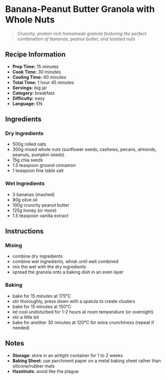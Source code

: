 # Banana-Peanut Butter Granola with Whole Nuts

> *Crunchy, protein-rich homemade granola featuring the perfect combination of bananas, peanut butter, and toasted nuts*

## Recipe Information

- **Prep Time:** 15 minutes
- **Cook Time:** 30 minutes
- **Cooling Time:** 60 minutes
- **Total Time:** 1 hour 45 minutes
- **Servings:** big jar
- **Category:** breakfast
- **Difficulty:** easy
- **Language:** EN

## Ingredients

### Dry Ingredients

- 500g rolled oats
- 300g mixed whole nuts (sunflower seeds, cashews, pecans, almonds, peanuts, pumpkin seeds)
- 15g chia seeds
- 1.5 teaspoon ground cinnamon
- 1 teaspoon fine table salt

### Wet Ingredients

- 3 bananas (mashed)
- 80g olive oil
- 100g crunchy peanut butter
- 125g honey (or more)
- 1.5 teaspoon vanilla extract

## Instructions

### Mixing

- combine dry ingredients
- combine wet ingredients, whisk until well combined
- mix the wet with the dry ingredients
- spread the granola onto a baking dish in an even layer

### Baking

- bake for 15 minutes at 175°C
- stir thoroughly, press down with a spatula to create clusters
- bake for 15 minutes at 150°C
- let cool undisturbed for 1-2 hours at room temperature (or overnight)
- stir a little bit
- bake for another 30 minutes at 120°C for extra crunchiness (repeat if needed)

## Notes

- **Storage**: store in an airtight container for 1 to 2 weeks
- **Baking Sheet**: use parchment paper on a metal baking sheet rather than silicone/rubber mats
- **Hazelnuts**: avoid like the plague
